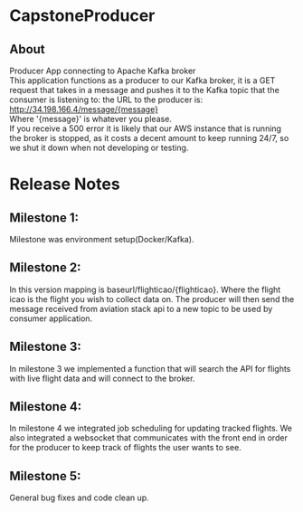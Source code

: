# CapstoneProducer

## About
Producer App connecting to Apache Kafka broker  
This application functions as a producer to our Kafka broker, it is a GET request that takes in a message 
and pushes it to the Kafka topic that the consumer is listening to: the URL to the producer is:
http://34.198.166.4/message/{message}  
Where '{message}' is whatever you please.  
If you receive a 500 error it is likely that our AWS instance that is running the broker is stopped, as it costs 
a decent amount to keep running 24/7, so we shut it down when not developing or testing.

# Release Notes

## Milestone 1:
Milestone was environment setup(Docker/Kafka).

## Milestone 2: 
In this version mapping is baseurl/flighticao/{flighticao}. Where the flight icao is the flight you wish to collect data on. The producer will then send the message
received from aviation stack api to a new topic to be used by consumer application.

## Milestone 3: 
In milestone 3 we implemented a function that will search the API for flights with live flight data and will connect to the broker.

## Milestone 4: 
In milestone 4 we integrated job scheduling for updating tracked flights. We also integrated a websocket that communicates with the front end in order for the 
producer to keep track of flights the user wants to see.

## Milestone 5: 
General bug fixes and code clean up.
